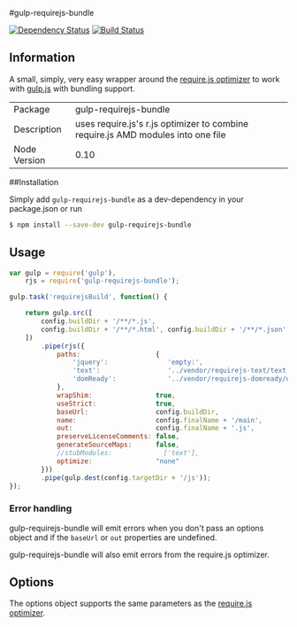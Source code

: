 #gulp-requirejs-bundle

[![Dependency Status](https://david-dm.org/vitalyzotov/gulp-requirejs.svg)](https://david-dm.org/vitalyzotov/gulp-requirejs)
[![Build Status](https://travis-ci.org/vitalyzotov/gulp-requirejs.svg?branch=master)](https://travis-ci.org/vitalyzotov/gulp-requirejs)

## Information

A small, simply, very easy wrapper around the [require.js optimizer](https://github.com/jrburke/r.js) to work with [gulp.js](https://github.com/gulpjs/gulp) with bundling support.

<table>
<tr> 
<td>Package</td><td>gulp-requirejs-bundle</td>
</tr>
<tr>
<td>Description</td>
<td>uses require.js's r.js optimizer to combine require.js AMD modules into one file</td>
</tr>
<tr>
<td>Node Version</td>
<td>0.10</td>
</tr>
</table>


##Installation

Simply add `gulp-requirejs-bundle` as a dev-dependency in your package.json or run

```bash
$ npm install --save-dev gulp-requirejs-bundle
```

## Usage


```javascript
var gulp = require('gulp'),
    rjs = require('gulp-requirejs-bundle');

gulp.task('requirejsBuild', function() {

    return gulp.src([
        config.buildDir + '/**/*.js',
        config.buildDir + '/**/*.html', config.buildDir + '/**/*.json'
    ])
        .pipe(rjs({
            paths:                   {
                'jquery':               'empty:',
                'text':                 '../vendor/requirejs-text/text',
                'domReady':             '../vendor/requirejs-domready/domReady'
            },
            wrapShim:                true,
            useStrict:               true,
            baseUrl:                 config.buildDir,
            name:                    config.finalName + '/main',
            out:                     config.finalName + '.js',
            preserveLicenseComments: false,
            generateSourceMaps:      false,
            //stubModules:             ['text'],
            optimize:                "none"
        }))
        .pipe(gulp.dest(config.targetDir + '/js'));
});
```

### Error handling

gulp-requirejs-bundle will emit errors when you don't pass an options object and if the `baseUrl` or `out` properties are undefined. 
  
gulp-requirejs-bundle will also emit errors from the require.js optimizer.  


## Options

The options object supports the same parameters as the [require.js optimizer](https://github.com/jrburke/r.js).


